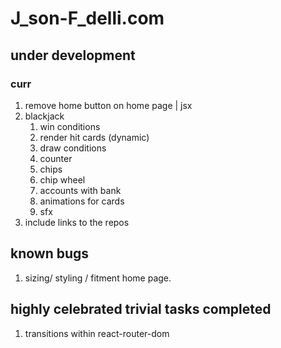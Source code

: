 # J_son-F_delli.com

## under development
### curr
1. remove home button on home page | jsx
2. blackjack
   1. win conditions
   2. render hit cards (dynamic)
   3. draw conditions
   4. counter
   5. chips
   6. chip wheel
   7. accounts with bank
   8. animations for cards
   9. sfx
3. include links to the repos



## known bugs
1. sizing/ styling / fitment home page.

## highly celebrated trivial tasks completed
1. transitions within react-router-dom

<!-- Scratch  -->

<!--
    <h2>Languages and Libraries I Use</h2>
    <i className="fas fa-terminal">&nbsp; JavaScript</i><br />
    <i className="fas fa-terminal">&nbsp; React</i><br />
    <i className="fas fa-terminal">&nbsp; Python</i><br />
    <i className="fas fa-terminal">&nbsp; Express</i><br />
    <i className="fas fa-terminal">&nbsp; Node</i><br />
    <i className="fas fa-terminal">&nbsp; Material-UI</i><br />
    <i className="fas fa-terminal">&nbsp; Axios</i><br />
    <i className="fas fa-terminal">&nbsp; Styled-Components</i><br />
    <i className="fas fa-terminal">&nbsp; React-Router</i><br />
    <i className="fas fa-terminal">&nbsp; Yup</i><br />
-->
                            
